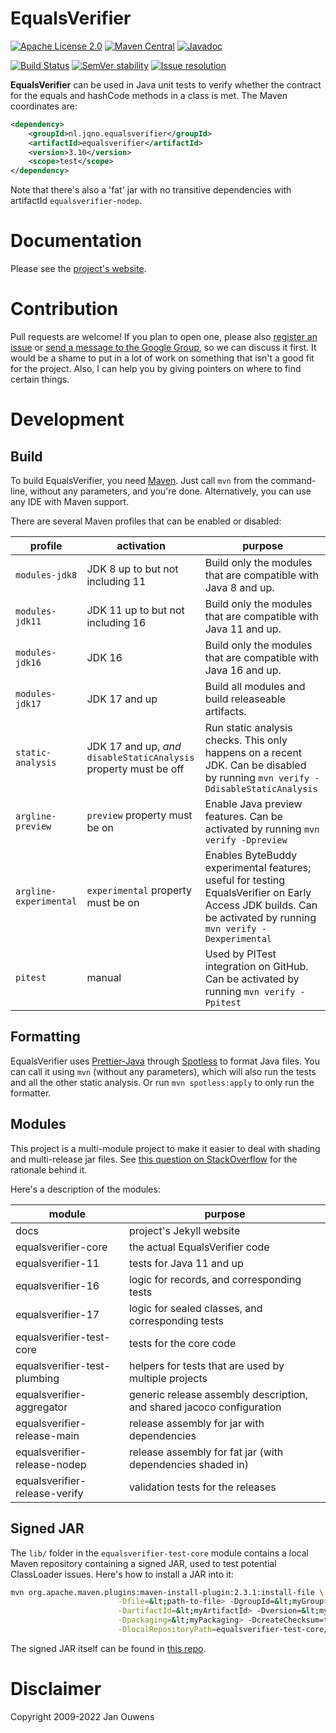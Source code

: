 # EqualsVerifier

[![Apache License 2.0](https://img.shields.io/:license-Apache%20License%202.0-blue.svg?style=shield)](https://github.com/jqno/equalsverifier/blob/master/LICENSE.md)
[![Maven Central](https://img.shields.io/maven-central/v/nl.jqno.equalsverifier/equalsverifier.svg?style=shield)](https://maven-badges.herokuapp.com/maven-central/nl.jqno.equalsverifier/equalsverifier/)
[![Javadoc](https://javadoc.io/badge/nl.jqno.equalsverifier/equalsverifier.svg?color=blue)](https://javadoc.io/doc/nl.jqno.equalsverifier/equalsverifier)

[![Build Status](https://github.com/jqno/equalsverifier/workflows/CI/badge.svg)](https://github.com/jqno/equalsverifier/actions)
[![SemVer stability](https://api.dependabot.com/badges/compatibility_score?dependency-name=nl.jqno.equalsverifier:equalsverifier&package-manager=maven&version-scheme=semver)](https://dependabot.com/compatibility-score/?dependency-name=nl.jqno.equalsverifier:equalsverifier&package-manager=maven&version-scheme=semver)
[![Issue resolution](https://isitmaintained.com/badge/resolution/jqno/equalsverifier.svg)](https://isitmaintained.com/project/jqno/equalsverifier "Average time to resolve an issue")

**EqualsVerifier** can be used in Java unit tests to verify whether the contract for the equals and hashCode methods in a class is met.
The Maven coordinates are:

```xml
<dependency>
    <groupId>nl.jqno.equalsverifier</groupId>
    <artifactId>equalsverifier</artifactId>
    <version>3.10</version>
    <scope>test</scope>
</dependency>
```

Note that there's also a 'fat' jar with no transitive dependencies with artifactId `equalsverifier-nodep`.

# Documentation

Please see the [project's website](https://www.jqno.nl/equalsverifier).

# Contribution

Pull requests are welcome! If you plan to open one, please also [register an issue](https://code.google.com/p/equalsverifier/issues/list) or [send a message to the Google Group](https://groups.google.com/forum/?fromgroups#!forum/equalsverifier), so we can discuss it first. It would be a shame to put in a lot of work on something that isn't a good fit for the project. Also, I can help you by giving pointers on where to find certain things.

# Development

## Build

To build EqualsVerifier, you need [Maven](https://maven.apache.org/). Just call `mvn` from the command-line, without any parameters, and you're done. Alternatively, you can use any IDE with Maven support.

There are several Maven profiles that can be enabled or disabled:

| profile | activation | purpose |
|-|-|-|
| `modules-jdk8` | JDK 8 up to but not including 11 | Build only the modules that are compatible with Java 8 and up. |
| `modules-jdk11` | JDK 11 up to but not including 16 | Build only the modules that are compatible with Java 11 and up. |
| `modules-jdk16` | JDK 16 | Build only the modules that are compatible with Java 16 and up. |
| `modules-jdk17` | JDK 17 and up | Build all modules and build releaseable artifacts. |
| `static-analysis` | JDK 17 and up, _and_ `disableStaticAnalysis` property must be off | Run static analysis checks. This only happens on a recent JDK. Can be disabled by running `mvn verify -DdisableStaticAnalysis` |
| `argline-preview` | `preview` property must be on | Enable Java preview features. Can be activated by running `mvn verify -Dpreview` |
| `argline-experimental` | `experimental` property must be on | Enables ByteBuddy experimental features; useful for testing EqualsVerifier on Early Access JDK builds. Can be activated by running `mvn verify -Dexperimental` |
| `pitest` | manual | Used by PITest integration on GitHub. Can be activated by running `mvn verify -Ppitest` |

## Formatting

EqualsVerifier uses [Prettier-Java](https://github.com/jhipster/prettier-java) through [Spotless](https://github.com/diffplug/spotless) to format Java files. You can call it using `mvn` (without any parameters), which will also run the tests and all the other static analysis. Or run `mvn spotless:apply` to only run the formatter.

## Modules

This project is a multi-module project to make it easier to deal with shading and multi-release jar files. See [this question on StackOverflow](https://stackoverflow.com/q/70541340/127863) for the rationale behind it.

Here's a description of the modules:

| module | purpose |
|-|-|
| docs | project's Jekyll website |
| equalsverifier-core | the actual EqualsVerifier code |
| equalsverifier-11 | tests for Java 11 and up |
| equalsverifier-16 | logic for records, and corresponding tests |
| equalsverifier-17 | logic for sealed classes, and corresponding tests |
| equalsverifier-test-core | tests for the core code |
| equalsverifier-test-plumbing | helpers for tests that are used by multiple projects |
| equalsverifier-aggregator | generic release assembly description, and shared jacoco configuration |
| equalsverifier-release-main | release assembly for jar with dependencies |
| equalsverifier-release-nodep | release assembly for fat jar (with dependencies shaded in) |
| equalsverifier-release-verify | validation tests for the releases |

## Signed JAR

The `lib/` folder in the `equalsverifier-test-core` module contains a local Maven repository containing a signed JAR, used to test potential ClassLoader issues. Here's how to install a JAR into it:

```sh
mvn org.apache.maven.plugins:maven-install-plugin:2.3.1:install-file \
                        -Dfile=&lt;path-to-file> -DgroupId=&lt;myGroup> \
                        -DartifactId=&lt;myArtifactId> -Dversion=&lt;myVersion> \
                        -Dpackaging=&lt;myPackaging> -DcreateChecksum=true \
                        -DlocalRepositoryPath=equalsverifier-test-core/lib
```

The signed JAR itself can be found in [this repo](https://github.com/jqno/equalsverifier-signedjar-test).

# Disclaimer

Copyright 2009-2022 Jan Ouwens
